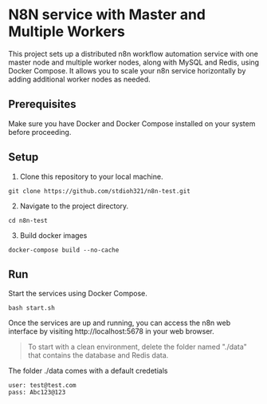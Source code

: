 # N8N service with Master and Multiple Workers
This project sets up a distributed n8n workflow automation service with one master node and multiple worker nodes, along with MySQL and Redis, using Docker Compose. It allows you to scale your n8n service horizontally by adding additional worker nodes as needed.

## Prerequisites
Make sure you have Docker and Docker Compose installed on your system before proceeding.

## Setup
1. Clone this repository to your local machine.
```shell
git clone https://github.com/stdioh321/n8n-test.git
```
2. Navigate to the project directory.
```shell
cd n8n-test
```
3. Build docker images
```shell
docker-compose build --no-cache
```

## Run
Start the services using Docker Compose.
```shell
bash start.sh
```
Once the services are up and running, you can access the n8n web interface by visiting http://localhost:5678 in your web browser.


> To start with a clean environment, delete the folder named "./data" that contains the database and Redis data.

The folder ./data comes with a default credetials
```shell
user: test@test.com
pass: Abc123@123
```